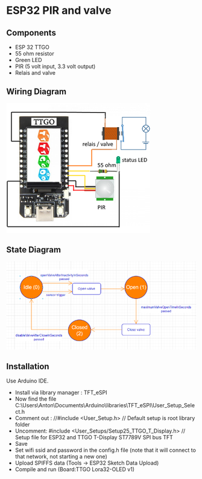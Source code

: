 # ESP32 PIR and valve

## Components
- ESP 32 TTGO
- 55 ohm resistor
- Green LED
- PIR (5 volt input, 3.3 volt output)
- Relais and valve

## Wiring Diagram
![alt text](images/wiring_diagram.png "Wiring diagram")

## State Diagram
![alt text](images/state_diagram.png "State diagram")

## Installation
Use Arduino IDE.

- Install via library manager : TFT_eSPI
- Now find the file C:\Users\Anton\Documents\Arduino\libraries\TFT_eSPI\User_Setup_Select.h
- Comment out : //#include <User_Setup.h>           // Default setup is root library folder
- Uncomment: #include <User_Setups/Setup25_TTGO_T_Display.h>    // Setup file for ESP32 and TTGO T-Display ST7789V SPI bus TFT
- Save
- Set wifi ssid and password in the config.h file (note that it will connect to that network, not starting a new one)
- Upload SPIFFS data (Tools -> ESP32 Sketch Data Upload)
- Compile and run (Board:TTGO Lora32-OLED v1)

